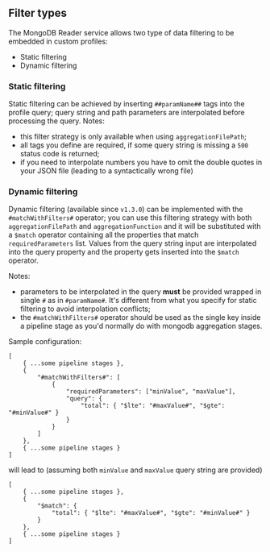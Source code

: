 ## Filter types

The MongoDB Reader service allows two type of data filtering to be embedded in custom profiles:

 - Static filtering
 - Dynamic filtering

### Static filtering

Static filtering can be achieved by inserting `##paramName##` tags into the profile query; query string and path parameters are interpolated before processing the query.
Notes:
 - this filter strategy is only available when using `aggregationFilePath`;
 - all tags you define are required, if some query string is missing a `500` status code is returned;
 - if you need to interpolate numbers you have to omit the double quotes in your JSON file (leading to a syntactically wrong file)  

### Dynamic filtering

Dynamic filtering (available since `v1.3.0`) can be implemented with the `#matchWithFilters#` operator; you can use this filtering strategy with both `aggregationFilePath` and `aggregationFunction` and it will be substituted with a `$match` operator containing all the properties that match `requiredParameters` list. Values from the query string input are interpolated into the query property and the property gets inserted into the `$match` operator.

Notes: 
 * parameters to be interpolated in the query **must** be provided wrapped in single `#` as in `#paramName#`. It's different from what you specify for static filtering to avoid interpolation conflicts;
 * the `#matchWithFilters#` operator should be used as the single key inside a pipeline stage as you'd normally do with mongodb aggregation stages. 

Sample configuration:

```
[
    { ...some pipeline stages },
    {
        "#matchWithFilters#": [
            {
                "requiredParameters": ["minValue", "maxValue"],
                "query": {
                    "total": { "$lte": "#maxValue#", "$gte": "#minValue#" }
                }
            }
        ]
    },
    { ...some pipeline stages }
]
```

will lead to (assuming both `minValue` and `maxValue` query string are provided)


```
[
    { ...some pipeline stages },
    {
        "$match": {
            "total": { "$lte": "#maxValue#", "$gte": "#minValue#" }
        }
    },
    { ...some pipeline stages }
]
```
